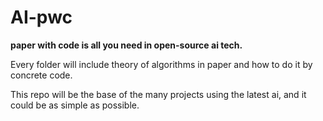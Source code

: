 # AI-pwc

**paper with code is all you need in open-source ai tech.**

Every folder will include theory of algorithms in paper and how to do it by concrete code.

This repo will be the base of the many projects using the latest ai, and it could be as simple as possible.
